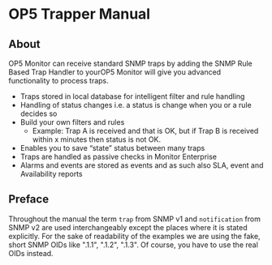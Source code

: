 # OP5 Trapper Manual

## About

OP5 Monitor can receive standard SNMP traps by adding the SNMP Rule Based Trap Handler to yourOP5 Monitor will give you advanced functionality to process traps.

- Traps stored in local database for intelligent filter and rule handling
- Handling of status changes i.e. a status is change when you or a rule decides so
- Build your own filters and rules
    - Example: Trap A is received and that is OK, but if Trap B is received within x minutes then status is not OK.
- Enables you to save “state” status between many traps
- Traps are handled as passive checks in Monitor Enterprise
- Alarms and events are stored as events and as such also SLA, event and Availability reports

## Preface

Throughout the manual the term `trap` from SNMP v1 and `notification` from SNMP v2 are used interchangeably except the places where it is stated explicitly.
For the sake of readability of the examples we are using the fake, short SNMP OIDs like ".1.1", ".1.2", ".1.3". Of course, you have to use the real OIDs instead.
